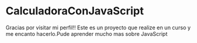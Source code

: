 # CalculadoraConJavaScript 
Gracias por visitar mi perfil!!
Este es un proyecto  que realize en un curso y me encanto hacerlo.Pude aprender mucho mas sobre JavaScript
